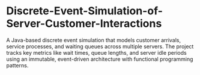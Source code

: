 # Discrete-Event-Simulation-of-Server-Customer-Interactions
A Java-based discrete event simulation that models customer arrivals, service processes, and waiting queues across multiple servers. The project tracks key metrics like wait times, queue lengths, and server idle periods using an immutable, event-driven architecture with functional programming patterns.
